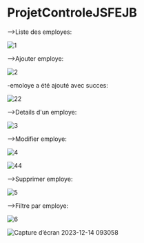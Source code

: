 # ProjetControleJSFEJB

-->Liste des employes:

![1](https://github.com/safae12-1/ProjetControleJSFEJB/assets/124156186/41ee6053-a290-413e-a999-6f6d9d251014)

-->Ajouter employe:

![2](https://github.com/safae12-1/ProjetControleJSFEJB/assets/124156186/6bf91484-680e-4f55-9ca4-9fa9a92df381)

-emoloye a été ajouté avec succes:

![22](https://github.com/safae12-1/ProjetControleJSFEJB/assets/124156186/d0c45dbe-513e-43f4-9ea4-e1dc2c7d69a7)

-->Details d'un employe:

![3](https://github.com/safae12-1/ProjetControleJSFEJB/assets/124156186/1999f173-29b8-4f99-b494-4b3ac1d52a72)

-->Modifier employe:

![4](https://github.com/safae12-1/ProjetControleJSFEJB/assets/124156186/0bedb85a-875f-4afc-8558-7a2f698ac05c)

![44](https://github.com/safae12-1/ProjetControleJSFEJB/assets/124156186/1b3f35f6-fef2-43b1-bcd5-771841a6f15e)

-->Supprimer employe:

![5](https://github.com/safae12-1/ProjetControleJSFEJB/assets/124156186/692e5b6a-0719-4d1c-87d4-780bb481f037)

-->Filtre par employe:

![6](https://github.com/safae12-1/ProjetControleJSFEJB/assets/124156186/97ac6c10-42bb-4b78-924d-5085dbbc73dc)

![Capture d’écran 2023-12-14 093058](https://github.com/safae12-1/ProjetControleJSFEJB/assets/124156186/7eb6901c-e8fc-45f3-9c13-f60aa926259e)


